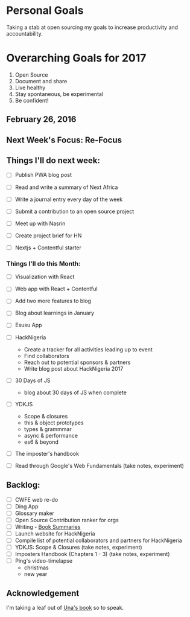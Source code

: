 # Personal Goals
Taking a stab at open sourcing my goals to increase productivity and
accountability. 

# Overarching Goals for 2017

1. Open Source
2. Document and share
3. Live healthy
4. Stay spontaneous, be experimental
5. Be confident!

## February 26, 2016

## Next Week's Focus: Re-Focus

## Things I'll do next week:
- [ ] Publish PWA blog post
- [ ] Read and write a summary of Next Africa
- [ ] Write a journal entry every day of the week
- [ ] Submit a contribution to an open source project
- [ ] Meet up with Nasrin
- [ ] Create project brief for HN
- [ ] Nextjs + Contentful starter


### Things I'll do this Month:
- [ ] Visualization with React
- [ ] Web app with React + Contentful
- [ ] Add two more features to blog
- [ ] Blog about learnings in January
- [ ] Esusu App
- [ ] HackNigeria
  - Create a tracker for all activities leading up to event
  - Find collaborators
  - Reach out to potential sponsors & partners
  - Write blog post about HackNigeria 2017
- [ ] 30 Days of JS
  - blog about 30 days of JS when complete
- [ ] YDKJS
  - Scope & closures
  - this & object prototypes
  - types & grammmar
  - async & performance
  - es6 & beyond
- [ ] The imposter's handbook
- [ ] Read through Google's Web Fundamentals (take notes, experiment)


## Backlog:
- [ ] CWFE web re-do
- [ ] Ding App
- [ ] Glossary maker
- [ ] Open Source Contribution ranker for orgs
- [ ] Writing - [Book Summaries]()
- [ ] Launch website for HackNigeria
- [ ] Compile list of potential collaborators and partners for HackNigeria
- [ ] YDKJS: Scope & Closures (take notes, experiment)
- [ ] Imposters Handbook (Chapters 1 - 3) (take notes, experiment)
- [ ] Ping's video-timelapse
  - christmas
  - new year



## Acknowledgement
I'm taking a leaf out of [Una's book](http://una.im/personal-goals-guide) so to speak.
